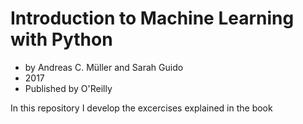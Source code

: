 # Introduction to Machine Learning with Python
* by Andreas C. Müller and Sarah Guido
* 2017
* Published by O'Reilly

In this repository I develop the excercises explained in the book
